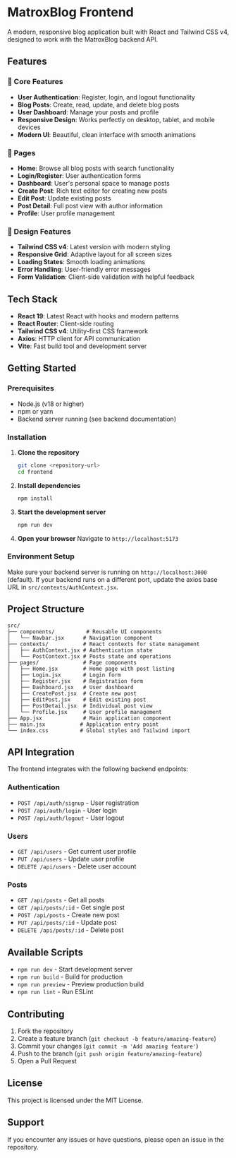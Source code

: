 # MatroxBlog Frontend

A modern, responsive blog application built with React and Tailwind CSS v4, designed to work with the MatroxBlog backend API.

## Features

### 🚀 Core Features
- **User Authentication**: Register, login, and logout functionality
- **Blog Posts**: Create, read, update, and delete blog posts
- **User Dashboard**: Manage your posts and profile
- **Responsive Design**: Works perfectly on desktop, tablet, and mobile devices
- **Modern UI**: Beautiful, clean interface with smooth animations

### 📱 Pages
- **Home**: Browse all blog posts with search functionality
- **Login/Register**: User authentication forms
- **Dashboard**: User's personal space to manage posts
- **Create Post**: Rich text editor for creating new posts
- **Edit Post**: Update existing posts
- **Post Detail**: Full post view with author information
- **Profile**: User profile management

### 🎨 Design Features
- **Tailwind CSS v4**: Latest version with modern styling
- **Responsive Grid**: Adaptive layout for all screen sizes
- **Loading States**: Smooth loading animations
- **Error Handling**: User-friendly error messages
- **Form Validation**: Client-side validation with helpful feedback

## Tech Stack

- **React 19**: Latest React with hooks and modern patterns
- **React Router**: Client-side routing
- **Tailwind CSS v4**: Utility-first CSS framework
- **Axios**: HTTP client for API communication
- **Vite**: Fast build tool and development server

## Getting Started

### Prerequisites
- Node.js (v18 or higher)
- npm or yarn
- Backend server running (see backend documentation)

### Installation

1. **Clone the repository**
   ```bash
   git clone <repository-url>
   cd frontend
   ```

2. **Install dependencies**
   ```bash
   npm install
   ```

3. **Start the development server**
   ```bash
   npm run dev
   ```

4. **Open your browser**
   Navigate to `http://localhost:5173`

### Environment Setup

Make sure your backend server is running on `http://localhost:3000` (default). If your backend runs on a different port, update the axios base URL in `src/contexts/AuthContext.jsx`.

## Project Structure

```
src/
├── components/          # Reusable UI components
│   └── Navbar.jsx      # Navigation component
├── contexts/           # React contexts for state management
│   ├── AuthContext.jsx # Authentication state
│   └── PostContext.jsx # Posts state and operations
├── pages/              # Page components
│   ├── Home.jsx        # Home page with post listing
│   ├── Login.jsx       # Login form
│   ├── Register.jsx    # Registration form
│   ├── Dashboard.jsx   # User dashboard
│   ├── CreatePost.jsx  # Create new post
│   ├── EditPost.jsx    # Edit existing post
│   ├── PostDetail.jsx  # Individual post view
│   └── Profile.jsx     # User profile management
├── App.jsx             # Main application component
├── main.jsx           # Application entry point
└── index.css          # Global styles and Tailwind import
```

## API Integration

The frontend integrates with the following backend endpoints:

### Authentication
- `POST /api/auth/signup` - User registration
- `POST /api/auth/login` - User login
- `POST /api/auth/logout` - User logout

### Users
- `GET /api/users` - Get current user profile
- `PUT /api/users` - Update user profile
- `DELETE /api/users` - Delete user account

### Posts
- `GET /api/posts` - Get all posts
- `GET /api/posts/:id` - Get single post
- `POST /api/posts` - Create new post
- `PUT /api/posts/:id` - Update post
- `DELETE /api/posts/:id` - Delete post

## Available Scripts

- `npm run dev` - Start development server
- `npm run build` - Build for production
- `npm run preview` - Preview production build
- `npm run lint` - Run ESLint

## Contributing

1. Fork the repository
2. Create a feature branch (`git checkout -b feature/amazing-feature`)
3. Commit your changes (`git commit -m 'Add amazing feature'`)
4. Push to the branch (`git push origin feature/amazing-feature`)
5. Open a Pull Request

## License

This project is licensed under the MIT License.

## Support

If you encounter any issues or have questions, please open an issue in the repository.
